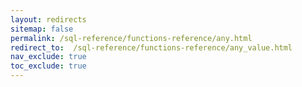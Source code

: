 ```yaml
---
layout: redirects
sitemap: false
permalink: /sql-reference/functions-reference/any.html
redirect_to:  /sql-reference/functions-reference/any_value.html
nav_exclude: true
toc_exclude: true
---
```


<!--- redirect ANY to ANY_VALUE (synonym) --->
